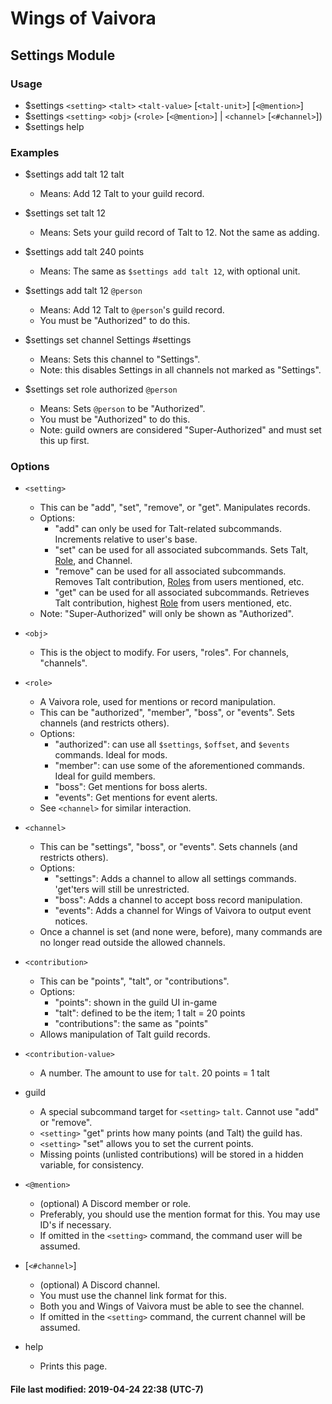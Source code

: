 # Wings of Vaivora

## Settings Module

### Usage
+ $settings `<setting>` `<talt>` `<talt-value>` [`<talt-unit>`] [`<@mention>`]
+ $settings `<setting>` `<obj>` (`<role>` [`<@mention>`] | `<channel>` [`<#channel>`])
+ $settings help

### Examples
+ $settings add talt 12 talt
    - Means: Add 12 Talt to your guild record.

+ $settings set talt 12
    - Means: Sets your guild record of Talt to 12. Not the same as adding.

+ $settings add talt 240 points
    - Means: The same as `$settings add talt 12`, with optional unit.

+ $settings add talt 12 `@person`
    - Means: Add 12 Talt to `@person`'s guild record.
    - You must be "Authorized" to do this.

+ $settings set channel Settings #settings
    - Means: Sets this channel to "Settings".
    - Note: this disables Settings in all channels not marked as "Settings".

+ $settings set role authorized `@person`
    - Means: Sets `@person` to be "Authorized".
    - You must be "Authorized" to do this.
    - Note: guild owners are considered "Super-Authorized" and must set this up first.

### Options
+ `<setting>`
    - This can be "add", "set", "remove", or "get". Manipulates records.
    - Options:
        * "add" can only be used for Talt-related subcommands. Increments relative to user's base.
        * "set" can be used for all associated subcommands. Sets Talt, [Role][role], and Channel.
        * "remove" can be used for all associated subcommands. Removes Talt contribution, [Roles][role] from users mentioned, etc.
        * "get" can be used for all associated subcommands. Retrieves Talt contribution, highest [Role][role] from users mentioned, etc.
    - Note: "Super-Authorized" will only be shown as "Authorized".

+ `<obj>`
    - This is the object to modify. For users, "roles". For channels, "channels".

+ `<role>`
    - A Vaivora role, used for mentions or record manipulation.
    - This can be "authorized", "member", "boss", or "events". Sets channels (and restricts others).
    - Options:
        * "authorized": can use all `$settings`, `$offset`, and `$events` commands. Ideal for mods.
        * "member": can use some of the aforementioned commands. Ideal for guild members.
        * "boss": Get mentions for boss alerts.
        * "events": Get mentions for event alerts.
    - See `<channel>` for similar interaction.

+ `<channel>`
    - This can be "settings", "boss", or "events". Sets channels (and restricts others).
    - Options:
        * "settings": Adds a channel to allow all settings commands. 'get'ters will still be unrestricted.
        * "boss": Adds a channel to accept boss record manipulation.
        * "events": Adds a channel for Wings of Vaivora to output event notices.
    - Once a channel is set (and none were, before), many commands are no longer read outside the allowed channels.

+ `<contribution>`
    - This can be "points", "talt", or "contributions".
    - Options:
        * "points": shown in the guild UI in-game
        * "talt": defined to be the item; 1 talt = 20 points
        * "contributions": the same as "points"
    - Allows manipulation of Talt guild records.

+ `<contribution-value>`
    - A number. The amount to use for `talt`. 20 points = 1 talt

+ guild
    - A special subcommand target for `<setting>` `talt`. Cannot use "add" or "remove".
    - `<setting>` "get" prints how many points (and Talt) the guild has.
    - `<setting>` "set" allows you to set the current points.
    - Missing points (unlisted contributions) will be stored in a hidden variable, for consistency.

+ `<@mention>`
    - (optional) A Discord member or role.
    - Preferably, you should use the mention format for this. You may use ID's if necessary.
    - If omitted in the `<setting>` command, the command user will be assumed.

+ [`<#channel>`]
    - (optional) A Discord channel.
    - You must use the channel link format for this.
    - Both you and Wings of Vaivora must be able to see the channel.
    - If omitted in the `<setting>` command, the current channel will be assumed.

+ help
    - Prints this page.

#### File last modified: 2019-04-24 22:38 (UTC-7)

[role]: . "Discord roles are different from Wings of Vaivora's Roles."